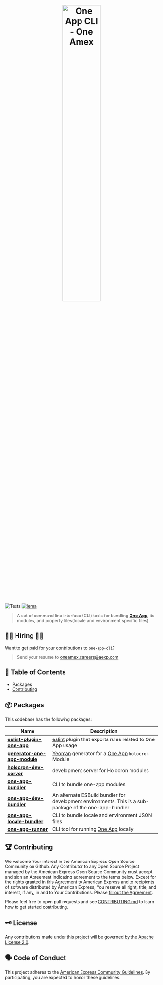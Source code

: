 <h1 align="center">
  <img src='https://github.com/americanexpress/one-app-cli/raw/main/one-app-cli.png' alt="One App CLI - One Amex" width='50%'/>
</h1>

![Tests](https://github.com/americanexpress/one-app-cli/workflows/Tests/badge.svg)
[![lerna](https://img.shields.io/badge/maintained%20with-lerna-cc00ff.svg)](https://lerna.js.org/)

> A set of command line interface (CLI) tools for bundling **[One App](https://github.com/americanexpress/one-app)**, its modules, and property files(locale and environment specific files).

## 👩‍💻 Hiring 👨‍💻

Want to get paid for your contributions to `one-app-cli`?
> Send your resume to oneamex.careers@aexp.com

## 📖 Table of Contents

* [Packages](#-packages)
* [Contributing](#-contributing)

## 📦 Packages

This codebase has the following packages:

| Name                                                                | Description                                                                                                                  |
|---------------------------------------------------------------------|------------------------------------------------------------------------------------------------------------------------------|
| **[eslint-plugin-one-app](./packages/eslint-plugin-one-app)**       | [eslint](https://eslint.org/) plugin that exports rules related to One App usage                                             
| **[generator-one-app-module](./packages/generator-one-app-module)** | [Yeoman](https://yeoman.io/) generator for a [One App](https://github.com/americanexpress/one-app#modules) `holocron` Module |
| **[holocron-dev-server](./packages/holocron-dev-server/README.md)** | development server for Holocron modules                                                                                      |
| **[one-app-bundler](./packages/one-app-bundler)**                   | CLI to bundle one-app modules                                                                                                |
| **[one-app-dev-bundler](./packages/one-app-dev-bundler)**               | An alternate ESBuild bundler for development environments. This is a sub-package of the one-app-bundler.                      |
| **[one-app-locale-bundler](./packages/one-app-locale-bundler)**     | CLI to bundle locale and environment JSON files                                                                              |
| **[one-app-runner](./packages/one-app-runner)**                     | CLI tool for running [One App](https://github.com/americanexpress/one-app) locally                                           |


## 🏆 Contributing

We welcome Your interest in the American Express Open Source Community on Github.
Any Contributor to any Open Source Project managed by the American Express Open
Source Community must accept and sign an Agreement indicating agreement to the
terms below. Except for the rights granted in this Agreement to American Express
and to recipients of software distributed by American Express, You reserve all
right, title, and interest, if any, in and to Your Contributions. Please [fill
out the Agreement](https://cla-assistant.io/americanexpress/one-app-cli).

Please feel free to open pull requests and see [CONTRIBUTING.md](./CONTRIBUTING.md) to learn how to get started contributing.

## 🗝️ License

Any contributions made under this project will be governed by the [Apache License
2.0](./LICENSE.txt).

## 🗣️ Code of Conduct

This project adheres to the [American Express Community Guidelines](./CONTRIBUTING.md).
By participating, you are expected to honor these guidelines.
